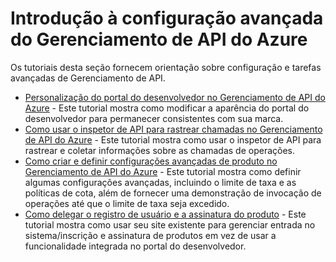 <properties pageTitle="Introdu&ccedil;&atilde;o &agrave; configura&ccedil;&atilde;o avan&ccedil;ada do Gerenciamento de API do Azure" metaKeywords="" description="Saiba como rastrear chamadas, configurar o limite de taxa e as pol&iacute;ticas de cota e como personalizar o portal do desenvolvedor." metaCanonical="" services="api-management" documentationCenter="API Management" title="Introdu&ccedil;&atilde;o &agrave; configura&ccedil;&atilde;o avan&ccedil;ada do Gerenciamento de API do Azure" authors="sdanie" solutions="" manager="dwrede" editor="" />

<tags ms.service="api-management" ms.workload="mobile" ms.tgt_pltfrm="na" ms.devlang="na" ms.topic="article" ms.date="01/01/1900" ms.author="sdanie" />

# Introdução à configuração avançada do Gerenciamento de API do Azure

Os tutoriais desta seção fornecem orientação sobre configuração e tarefas avançadas de Gerenciamento de API.

-   [Personalização do portal do desenvolvedor no Gerenciamento de API do Azure][Personalização do portal do desenvolvedor no Gerenciamento de API do Azure] - Este tutorial mostra como modificar a aparência do portal do desenvolvedor para permanecer consistentes com sua marca.
-   [Como usar o inspetor de API para rastrear chamadas no Gerenciamento de API do Azure][Como usar o inspetor de API para rastrear chamadas no Gerenciamento de API do Azure] - Este tutorial mostra como usar o inspetor de API para rastrear e coletar informações sobre as chamadas de operações.
-   [Como criar e definir configurações avançadas de produto no Gerenciamento de API do Azure][Como criar e definir configurações avançadas de produto no Gerenciamento de API do Azure] - Este tutorial mostra como definir algumas configurações avançadas, incluindo o limite de taxa e as políticas de cota, além de fornecer uma demonstração de invocação de operações até que o limite de taxa seja excedido.
-   [Como delegar o registro de usuário e a assinatura do produto][Como delegar o registro de usuário e a assinatura do produto] - Este tutorial mostra como usar seu site existente para gerenciar entrada no sistema/inscrição e assinatura de produtos em vez de usar a funcionalidade integrada no portal do desenvolvedor.

  [Personalização do portal do desenvolvedor no Gerenciamento de API do Azure]: ../api-management-customize-portal
  [Como usar o inspetor de API para rastrear chamadas no Gerenciamento de API do Azure]: ../api-management-howto-api-inspector
  [Como criar e definir configurações avançadas de produto no Gerenciamento de API do Azure]: ../api-management-howto-product-with-rules
  [Como delegar o registro de usuário e a assinatura do produto]: ../api-management-howto-setup-delegation
